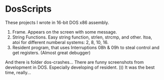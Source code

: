 # DosScripts

These projects I wrote in 16-bit DOS x86 assembly.

1. Frame. Appears on the screen with some message.
2. String Functions. Easy string function, strlen, strcmp, and other. Itoa, atoi for different numberal systems: 2, 8, 10, 16. 
3. Resident program, that uses Interruptions 08h & 09h to steal control and get registers. (Almost great debugger)

And there is folder dos-crashes... There are funny screenshots from development in DOS. Especially developing of resident. ))) It was the best time, really...

